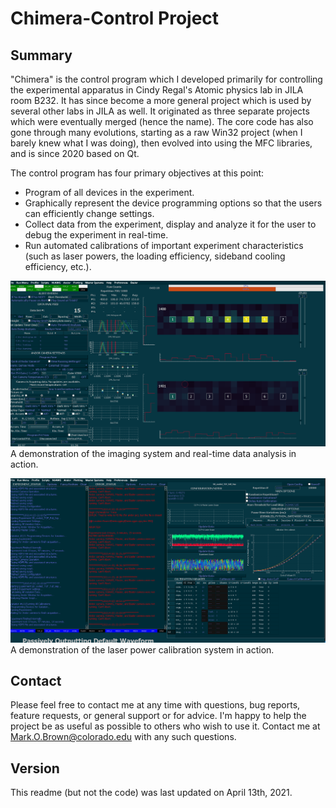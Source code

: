 ﻿#    **Chimera-Control Project**

## Summary

"Chimera" is the control program which I developed primarily for controlling the experimental apparatus in Cindy Regal's Atomic physics lab in JILA room B232. It has since become a more general project which is used by several other labs in JILA as well. It originated as three separate projects which were eventually merged (hence the name). The core code has also gone through many evolutions, starting as a raw Win32 project (when I barely knew what I was doing), then evolved into using the MFC libraries, and is since 2020 based on Qt.

The control program has four primary objectives at this point:
- Program of all devices in the experiment.
- Graphically represent the device programming options so that the users can efficiently change settings.
- Collect data from the experiment, display and analyze it for the user to debug the experiment in real-time.
- Run automated calibrations of important experiment characteristics (such as laser powers, the loading efficiency, sideband cooling efficiency, etc.).

![A demonstration of the imaging system in action](ImagingDemo.gif)
A demonstration of the imaging system and real-time data analysis in action.

![A demonstration of the laser power calibration system in action](LaserCalibrationDemo.gif)
A demonstration of the laser power calibration system in action.

## Contact
Please feel free to contact me at any time with questions, bug reports, feature requests, or general support or for advice. I'm happy to help the project be as useful as possible to others who wish to use it. Contact me at 	Mark.O.Brown@colorado.edu with any such questions.

## Version
This readme (but not the code) was last updated on April 13th, 2021.
